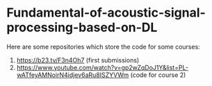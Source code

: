 # Fundamental-of-acoustic-signal-processing-based-on-DL
Here are some repositories which store the code for some courses:   
1. https://b23.tv/F3n4Oh7  (first submissions)
2. https://www.youtube.com/watch?v=gp2wZqDoJ1Y&list=PL-wATfeyAMNoirN4idjev6aRu8ISZYVWm  (code for course 2)
   
